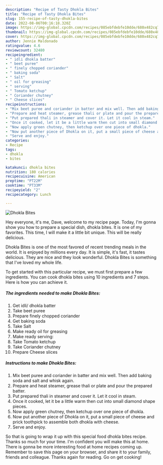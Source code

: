 ```yaml
---
description: "Recipe of Tasty Dhokla Bites"
title: "Recipe of Tasty Dhokla Bites"
slug: 155-recipe-of-tasty-dhokla-bites
date: 2022-08-06T00:16:18.320Z
image: https://img-global.cpcdn.com/recipes/085ebfdebfe10dde/680x482cq70/dhokla-bites-recipe-main-photo.jpg
thumbnail: https://img-global.cpcdn.com/recipes/085ebfdebfe10dde/680x482cq70/dhokla-bites-recipe-main-photo.jpg
cover: https://img-global.cpcdn.com/recipes/085ebfdebfe10dde/680x482cq70/dhokla-bites-recipe-main-photo.jpg
author: Jennie Maldonado
ratingvalue: 4.6
reviewcount: 32480
recipeingredient:
- " idli dhokla batter"
- " beet puree"
- " finely chopped coriander"
- " baking soda"
- " Salt"
- " oil for greasing"
- " serving"
- " Tomato ketchup"
- " Coriander chutney"
- " Cheese slices"
recipeinstructions:
- "Mix beet puree and coriander in batter and mix well. Then add baking soda and salt and whisk again."
- "Prepare and heat steamer, grease thali or plate and pour the prepared batter."
- "Put prepared thali in steamer and cover it. Let it cool in steam."
- "Once it cooked, let it be a little warm then cut into small diamond shape pieces."
- "Now apply green chutney, then ketchup over one piece of dhokla."
- "Now put another piece of Dhokla on it, put a small piece of cheese and prick toothpick to assemble both dhokla with cheese."
- "Serve and enjoy."
categories:
- Recipe
tags:
- dhokla
- bites

katakunci: dhokla bites 
nutrition: 180 calories
recipecuisine: American
preptime: "PT22M"
cooktime: "PT33M"
recipeyield: "2"
recipecategory: Lunch

---
```



![Dhokla Bites](https://img-global.cpcdn.com/recipes/085ebfdebfe10dde/680x482cq70/dhokla-bites-recipe-main-photo.jpg)

Hey everyone, it's me, Dave, welcome to my recipe page. Today, I'm gonna show you how to prepare a special dish, dhokla bites. It is one of my favorites. This time, I will make it a little bit unique. This will be really delicious.

Dhokla Bites is one of the most favored of recent trending meals in the world. It is enjoyed by millions every day. It is simple, it's fast, it tastes delicious. They are nice and they look wonderful. Dhokla Bites is something that I've loved my whole life.




To get started with this particular recipe, we must first prepare a few ingredients. You can cook dhokla bites using 10 ingredients and 7 steps. Here is how you can achieve it.

<!--inarticleads1-->

##### The ingredients needed to make Dhokla Bites:

1. Get  idli/ dhokla batter
1. Take  beet puree
1. Prepare  finely chopped coriander
1. Get  baking soda
1. Take  Salt
1. Make ready  oil for greasing
1. Make ready  serving:
1. Take  Tomato ketchup
1. Take  Coriander chutney
1. Prepare  Cheese slices




<!--inarticleads2-->

##### Instructions to make Dhokla Bites:

1. Mix beet puree and coriander in batter and mix well. Then add baking soda and salt and whisk again.
1. Prepare and heat steamer, grease thali or plate and pour the prepared batter.
1. Put prepared thali in steamer and cover it. Let it cool in steam.
1. Once it cooked, let it be a little warm then cut into small diamond shape pieces.
1. Now apply green chutney, then ketchup over one piece of dhokla.
1. Now put another piece of Dhokla on it, put a small piece of cheese and prick toothpick to assemble both dhokla with cheese.
1. Serve and enjoy.




So that is going to wrap it up with this special food dhokla bites recipe. Thanks so much for your time. I'm confident you will make this at home. There is gonna be more interesting food at home recipes coming up. Remember to save this page on your browser, and share it to your family, friends and colleague. Thanks again for reading. Go on get cooking!
